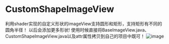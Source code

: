 # CustomShapeImageView
利用shader实现的自定义形状的imageView支持圆形和矩形，支持矩形有不同的圆角半径！
以后会添加更多形状!
使用时候直接将BaseImageView.java、CustomShapeImageView.java以及attr属性拷贝到自己的项目中既可！
![image](https://github.com/wcy10586/CustomShapeImageView/tree/master/img/a.jpg)


